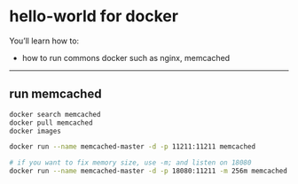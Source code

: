 # hello-world for docker


You’ll learn how to:

* how to run commons docker such as nginx, memcached

---


## run memcached

``` bash
docker search memcached
docker pull memcached
docker images

docker run --name memcached-master -d -p 11211:11211 memcached

# if you want to fix memory size, use -m; and listen on 18080
docker run --name memcached-master -d -p 18080:11211 -m 256m memcached

```

